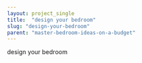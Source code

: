 ```yaml
---
layout: project_single
title:  "design your bedroom"
slug: "design-your-bedroom"
parent: "master-bedroom-ideas-on-a-budget"
---
```

design your bedroom